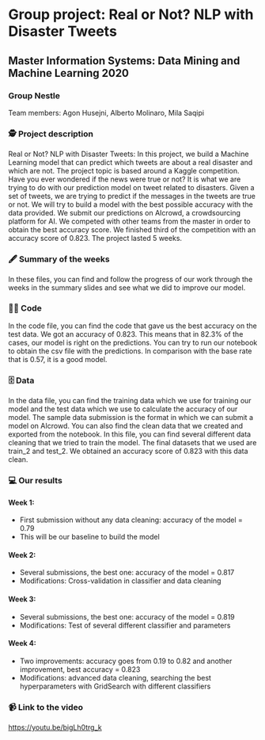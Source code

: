 # Group project: Real or Not? NLP with Disaster Tweets
## Master Information Systems: Data Mining and Machine Learning 2020
### Group Nestle

Team members: Agon Husejni, Alberto Molinaro, Mila Saqipi

### 🕵️ Project description

Real or Not? NLP with Disaster Tweets: In this project, we build a Machine Learning model that can predict which tweets are about a real disaster and which are not. The project topic is based around a Kaggle competition. Have you ever wondered if the news were true or not? It is what we are trying to do with our prediction model on tweet related to disasters. Given a set of tweets, we are trying to predict if the messages in the tweets are true or not. We will try to build a model with the best possible accuracy with the data provided. We submit our predictions on AIcrowd, a crowdsourcing platform for AI. We competed with other teams from the master in order to obtain the best accuracy score. We finished third of the competition with an accuracy score of 0.823. The project lasted 5 weeks.

### 🖋 Summary of the weeks

In these files, you can find and follow the progress of our work through the weeks in the summary slides and see what we did to improve our model.

### 👩‍💻 Code

In the code file, you can find the code that gave us the best accuracy on the test data. We got an accuracy of 0.823. This means that in 82.3% of the cases, our model is right on the predictions. You can try to run our notebook to obtain the csv file with the predictions. In comparison with the base rate that is 0.57, it is a good model.

### 🗄 Data

In the data file, you can find the training data which we use for training our model and the test data which we use to calculate the accuracy of our model. The sample data submission is the format in which we can submit a model on AIcrowd. You can also find the clean data that we created and exported from the notebook. In this file, you can find several different data cleaning that we tried to train the model. The final datasets that we used are train_2 and test_2. We obtained an accuracy score of 0.823 with this data clean.

### 💻 Our results 

#### Week 1:
 - First submission without any data cleaning: accuracy of the model = 0.79
 - This will be our baseline to build the model

#### Week 2:
 - Several submissions, the best one: accuracy of the model = 0.817
 - Modifications: Cross-validation in classifier and data cleaning

#### Week 3:
 - Several submissions, the best one: accuracy of the model = 0.819
 - Modifications: Test of several different classifier and parameters
 
#### Week 4:
 - Two improvements: accuracy goes from 0.19 to 0.82 and another improvement, best accuracy = 0.823
 - Modifications: advanced data cleaning, searching the best hyperparameters with GridSearch with different classifiers

### 📹 Link to the video

https://youtu.be/bigLh0trg_k

